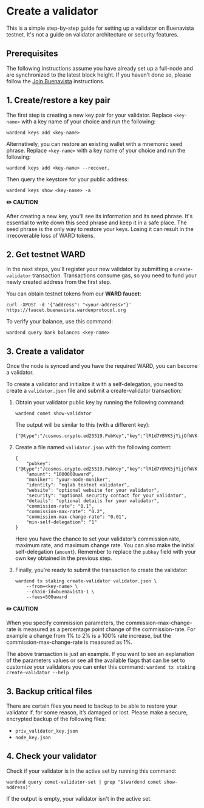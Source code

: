 ﻿---
sidebar_position: 3
---

# Create a validator

This is a simple step-by-step guide for setting up a validator on Buenavista testnet. It's not a guide on validator architecture or security features.

## Prerequisites

The following instructions assume you have already set up a full-node and are synchronized to the latest block height. If you haven’t done so, please follow the [Join Buenavista](networks/join-buenavista) instructions.

## 1. Create/restore a key pair

The first step is creating a new key pair for your validator. Replace `<key-name>` with a key name of your choice and run the following: 

```
wardend keys add <key-name>
```

Alternatively, you can restore an existing wallet with a mnemonic seed phrase. Replace `<key-name>` with a key name of your choice and run the following: 

```
wardend keys add <key-name> --recover.
```

Then query the keystore for your public address:

```
wardend keys show <key-name> -a
```

**✏️ CAUTION**

After creating a new key, you'll see its information and its seed phrase. It's essential to write down this seed phrase and keep it in a safe place. The seed phrase is the only way to restore your keys. Losing it can result in the irrecoverable loss of WARD tokens.

## 2. Get testnet WARD

In the next steps, you'll register your new validator by submitting a `create-validator` transaction. Transactions consume gas, so you need to fund your newly created address from the first step.

You can obtain testnet tokens from our **WARD faucet**:

```
curl -XPOST -d '{"address": "<your-address>"}' https://faucet.buenavista.wardenprotocol.org
```

To verify your balance, use this command:

```
wardend query bank balances <key-name>
```

## 3. Create a validator

Once the node is synced and you have the required WARD, you can become a validator.

To create a validator and initialize it with a self-delegation, you need to create a `validator.json` file and submit a create-validator transaction:

1. Obtain your validator public key by running the following command:

    ```
    wardend comet show-validator
    ```

    The output will be similar to this (with a different key):
    
    ```
    {"@type":"/cosmos.crypto.ed25519.PubKey","key":"lR1d7YBVK5jYijOfWVKRFoWCsS4dg3kagT7LB9GnG8I="}
    ```
    
2. Create a file named `validator.json` with the following content:

    ```
    {    
        "pubkey": {"@type":"/cosmos.crypto.ed25519.PubKey","key":"lR1d7YBVK5jYijOfWVKRFoWCsS4dg3kagT7LB9GnG8I="},
        "amount": "1000000uward",
        "moniker": "your-node-moniker",
        "identity": "eqlab testnet validator",
        "website": "optional website for your validator",
        "security": "optional security contact for your validator",
        "details": "optional details for your validator",
        "commission-rate": "0.1",
        "commission-max-rate": "0.2",
        "commission-max-change-rate": "0.01",
        "min-self-delegation": "1"
    }
    ```

    Here you have the chance to set your validator’s commission rate, maximum rate, and maximum change rate. You can also make the initial self-delegation (`amount`). Remember to replace the `pubkey` field with your own key obtained in the previous step.

3. Finally, you're ready to submit the transaction to create the validator:
    
    ```
    wardend tx staking create-validator validator.json \
        --from=<key-name> \
        --chain-id=buenavista-1 \
        --fees=500uward
    ```
    
**✏️ CAUTION**

When you specify commission parameters, the commission-max-change-rate is measured as a percentage point change of the commission-rate. For example a change from 1% to 2% is a 100% rate increase, but the commission-max-change-rate is measured as 1%.

The above transaction is just an example. If you want to see an explanation of the parameters values or see all the available flags that can be set to customize your validators you can enter this command: `wardend tx staking create-validator --help`


## 3. Backup critical files

There are certain files you need to backup to be able to restore your validator if, for some reason, it’s damaged or lost. Please make a secure, encrypted backup of the following files:

- `priv_validator_key.json`
- `node_key.json`


## 4. Check your validator

Check if your validator is in the active set by running this command:

```
wardend query comet-validator-set | grep "$(wardend comet show-address)"
```

If the output is empty, your validator isn't in the active set.

